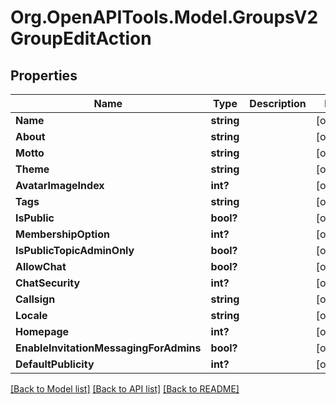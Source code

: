 # Org.OpenAPITools.Model.GroupsV2GroupEditAction

## Properties

Name | Type | Description | Notes
------------ | ------------- | ------------- | -------------
**Name** | **string** |  | [optional] 
**About** | **string** |  | [optional] 
**Motto** | **string** |  | [optional] 
**Theme** | **string** |  | [optional] 
**AvatarImageIndex** | **int?** |  | [optional] 
**Tags** | **string** |  | [optional] 
**IsPublic** | **bool?** |  | [optional] 
**MembershipOption** | **int?** |  | [optional] 
**IsPublicTopicAdminOnly** | **bool?** |  | [optional] 
**AllowChat** | **bool?** |  | [optional] 
**ChatSecurity** | **int?** |  | [optional] 
**Callsign** | **string** |  | [optional] 
**Locale** | **string** |  | [optional] 
**Homepage** | **int?** |  | [optional] 
**EnableInvitationMessagingForAdmins** | **bool?** |  | [optional] 
**DefaultPublicity** | **int?** |  | [optional] 

[[Back to Model list]](../README.md#documentation-for-models) [[Back to API list]](../README.md#documentation-for-api-endpoints) [[Back to README]](../README.md)


